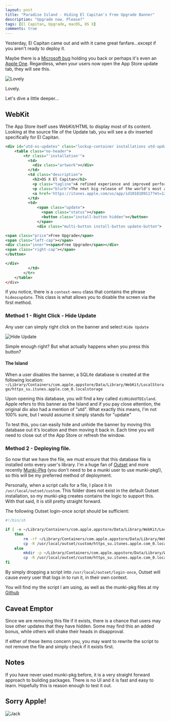 ```yaml
---
layout: post
title: "Paradise Island - Hiding El Capitan's Free Upgrade Banner"
description: "Upgrade now. Please?"
tags: [El Capitan, Upgrade, macOS, OS X]
comments: true
---
```


Yesterday, El Capitan came out and with it came great fanfare...except if you aren't ready to deploy it.

Maybe there is a [Microsoft bug](https://support.microsoft.com/en-us/kb/3098396) holding you back or perhaps it's even an [Apple One](https://forums.developer.apple.com/message/47409#47409). Regardless,  when your users now open the App Store update tab, they will see this.

![Lovely](https://onemoreadmin.files.wordpress.com/2015/10/screen-shot-2015-10-01-at-6-54-34-am.png)

Lovely.

Let's dive a little deeper...

## WebKit

The App Store itself uses WebKit/HTML to display most of its content. Looking at the source file of the Update tab, you will see a div inserted specifically for El Capitan.

```xml
<div id="utd-os-updates" class="lockup-container installations utd-updates updates hidden">
	<table class="no-header">
		<tr class="'installation'">
		  <td>
			<div class="artwork"></div>
		  </td>
		  <td class="description">
			<h2>OS X El Capitan</h2>
			<p class="tagline">A refined experience and improved performance for your Mac.</p>
			<p class="blurb">The next big release of the world's most advanced desktop operating system. Now available as a free upgrade.</p>
			<a href='https://itunes.apple.com/us/app/id1018109117?mt=12' class="learn-more">Learn More</a>
		  </td>
		  <td>
			  <span class="update">
				<span class="status"></span>
				<button class="install-button hidden"></button>
			  </span>
			  <div class="multi-button install-button update-button">

<span class="price">Free Upgrade</span>
<span class="left-cap"></span>
<div class="inner"><span>Free Upgrade</span></div>
<span class="right-cap"></span>
</button>

</div>
		  </td>
		</tr>
	</table>
</div>
```

If you notice, there is a `context-menu` class that contains the phrase `hideosupdate`. This class is what allows you to disable the screen via the first method.

### Method 1 - Right Click - Hide Update
Any user can simply right click on the banner and select `Hide Update`

![Hide Update](https://onemoreadmin.files.wordpress.com/2015/10/screen-shot-2015-10-01-at-7-29-28-am.png)

Simple enough right? But what actually happens when you press this button?

#### The Island

When a user disables the banner, a SQLite database is created at the following location: `~/Library/Containers/com.apple.appstore/Data/Library/WebKit/LocalStorage/https_su.itunes.apple.com_0.localstorage`

Upon opening this database, you will find a key called `didHideUTDIsland`. Apple refers to this banner as the Island and if you pay close attention, the original div also had a mention of "utd". What exactly this means, I'm not 100% sure, but I would assume it simply stands for "update"

To test this, you can easily hide and unhide the banner by moving this database out it's location and then moving it back in. Each time you will need to close out of the App Store or refresh the window.

### Method 2 - Deploying file.
So now that we have the file, we must ensure that this database file is installed onto every user's library. I'm a huge fan of [Outset](https://github.com/chilcote/outset) and more recently [Munki-Pkg](https://github.com/munki/munki-pkg) (you don't need to be a munki user to use munki-pkg!), so this will be my preferred method of deployment.

Personally, when a script calls for a file, I place it in `/usr/local/outset/custom`. This folder does not exist in the default Outset installation, so my munki-pkg creates contains the logic to support this. With that said, it is still pretty straight forward.

The following Outset login-once script should be sufficient:

```bash
#!/bin/sh

if [ -e ~/Library/Containers/com.apple.appstore/Data/Library/WebKit/LocalStorage/https_su.itunes.apple.com_0.localstorage ]
    then
        rm -rf ~/Library/Containers/com.apple.appstore/Data/Library/WebKit/LocalStorage/https_su.itunes.apple.com_0.localstorage
        cp -R /usr/local/outset/custom/https_su.itunes.apple.com_0.localstorage ~/Library/Containers/com.apple.appstore/Data/Library/WebKit/LocalStorage/
    else
        mkdir -p ~/Library/Containers/com.apple.appstore/Data/Library/WebKit/LocalStorage
        cp -R /usr/local/outset/custom/https_su.itunes.apple.com_0.localstorage ~/Library/Containers/com.apple.appstore/Data/Library/WebKit/LocalStorage/
fi
```

By simply dropping a script into `/usr/local/outset/login-once`, Outset will cause _every_ user that logs in to run it, in their own context.

You will find my the script I am using, as well as the munki-pkg files at my [Github](https://github.com/erikng/munki-pkg-projects/tree/master/Outset_OL_HideUTDIsland)

## Caveat Emptor
Since we are removing this file if it exists, there is a chance that users may lose other updates that they have hidden. Some may find this an added bonus, while others will shake their heads in disapproval. 

If either of these items concern you, you may want to rewrite the script to not remove the file and simply check if it exists first.

## Notes
If you have never used munki-pkg before, it is a very straight forward approach to building packages. There is no UI and it is fast and easy to learn. Hopefully this is reason enough to test it out.

## Sorry Apple!

![Jack](https://media2.giphy.com/media/wxYgRoM7xDHP2/200_s.gif)
